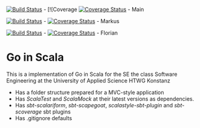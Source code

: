 [![Build Status](https://travis-ci.org/MaekTec/GoGame.svg?branch=dev)](https://travis-ci.org/MaekTec/GoGame) - [![Coverage [![Coverage Status](https://coveralls.io/repos/github/MaekTec/GoGame/badge.svg?branch=master)](https://coveralls.io/github/MaekTec/GoGame?branch=master) - Main
  
[![Build Status](https://travis-ci.org/MaekTec/GoGame.svg?branch=dev-maektec)](https://travis-ci.org/MaekTec/GoGame) - [![Coverage Status](https://coveralls.io/repos/github/MaekTec/GoGame/badge.svg?branch=master)](https://coveralls.io/github/MaekTec/GoGame?branch=dev-maektec) - Markus
  
[![Build Status](https://travis-ci.org/MaekTec/GoGame.svg?branch=dev-flobolo)](https://travis-ci.org/MaekTec/GoGame) -   [![Coverage Status](https://coveralls.io/repos/github/MaekTec/GoGame/badge.svg?branch=master)](https://coveralls.io/github/MaekTec/GoGame?branch=dev-flobolo) - Florian
  



Go in Scala
=========================

This is a implementation of Go in Scala for the SE the
class Software Engineering at the University of Applied Science HTWG Konstanz

* Has a folder structure prepared for a MVC-style application
* Has *ScalaTest* and *ScalaMock* at their latest versions as dependencies.
* Has *sbt-scalariform*, *sbt-scapegoat*, *scalastyle-sbt-plugin* and *sbt-scoverage* sbt plugins
* Has .gitignore defaults
